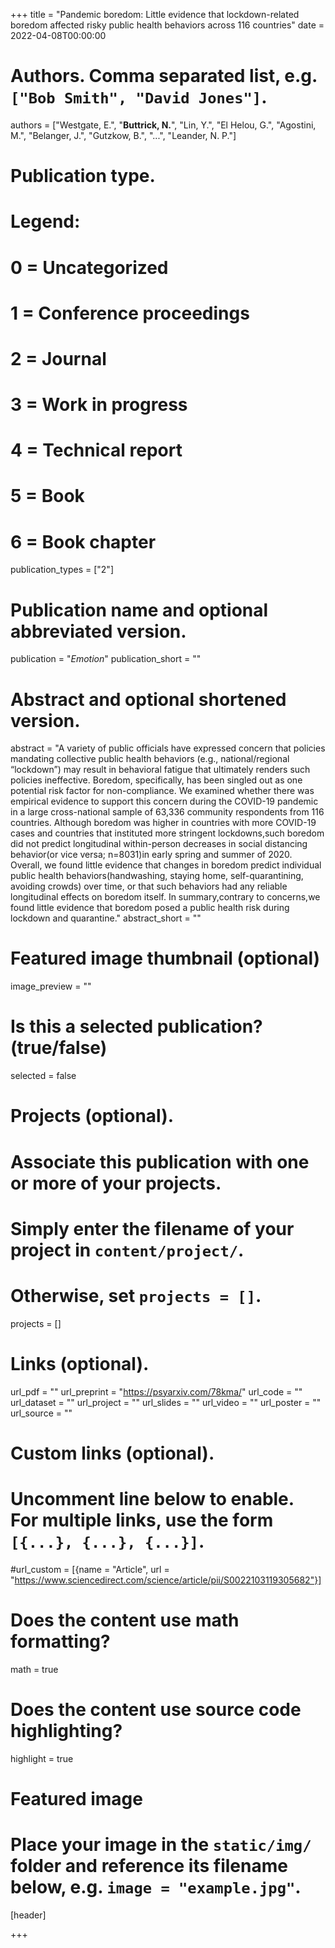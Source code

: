 +++
title = "Pandemic boredom: Little evidence that lockdown-related boredom affected risky public health behaviors across 116 countries"
date = 2022-04-08T00:00:00

# Authors. Comma separated list, e.g. `["Bob Smith", "David Jones"]`.
authors = ["Westgate, E.", "**Buttrick, N.**", "Lin, Y.", "El Helou, G.", "Agostini, M.", "Belanger, J.", "Gutzkow, B.", "...", "Leander, N. P."]

# Publication type.
# Legend:
# 0 = Uncategorized
# 1 = Conference proceedings
# 2 = Journal
# 3 = Work in progress
# 4 = Technical report
# 5 = Book
# 6 = Book chapter
publication_types = ["2"]

# Publication name and optional abbreviated version.
publication = "*Emotion*"
publication_short = ""

# Abstract and optional shortened version.
abstract = "A variety of public officials have expressed concern that policies mandating collective public health behaviors (e.g., national/regional “lockdown”) may result in behavioral fatigue that ultimately renders such policies ineffective. Boredom, specifically, has been singled out as one potential risk factor for non-compliance. We examined whether there was empirical evidence to support this concern during the COVID-19 pandemic in a large cross-national sample of 63,336 community respondents from 116 countries. Although boredom was higher in countries with more COVID-19 cases and countries that instituted more stringent lockdowns,such boredom did not predict longitudinal within-person decreases in social distancing behavior(or vice versa; n=8031)in early spring and summer of 2020. Overall, we found little evidence that changes in boredom predict individual public health behaviors(handwashing, staying home, self-quarantining, avoiding crowds) over time, or that such behaviors had any reliable longitudinal effects on boredom itself. In summary,contrary to concerns,we found little evidence that boredom posed a public health risk during lockdown and quarantine."
abstract_short = ""

# Featured image thumbnail (optional)
image_preview = ""

# Is this a selected publication? (true/false)
selected = false

# Projects (optional).
#   Associate this publication with one or more of your projects.
#   Simply enter the filename of your project in `content/project/`.
#   Otherwise, set `projects = []`.
projects = []

# Links (optional).
url_pdf = ""
url_preprint = "https://psyarxiv.com/78kma/"
url_code = ""
url_dataset = ""
url_project = ""
url_slides = ""
url_video = ""
url_poster = ""
url_source = ""

# Custom links (optional).
#   Uncomment line below to enable. For multiple links, use the form `[{...}, {...}, {...}]`.
#url_custom = [{name = "Article", url = "https://www.sciencedirect.com/science/article/pii/S0022103119305682"}]

# Does the content use math formatting?
math = true

# Does the content use source code highlighting?
highlight = true

# Featured image
# Place your image in the `static/img/` folder and reference its filename below, e.g. `image = "example.jpg"`.
[header]

+++

